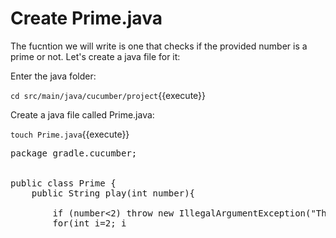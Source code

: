 # Create Prime.java

The fucntion we will write is one that checks if the provided number is a prime or not. Let's create a java file for it:

Enter the java folder:

`cd src/main/java/cucumber/project`{{execute}}

Create a java file called Prime.java:

`touch Prime.java`{{execute}}

<pre class="file" data-filename="./cucumber-project/src/main/java/cucumber/project/Prime.java" data-target="replace">
package gradle.cucumber;


public class Prime {
    public String play(int number){

        if (number<2) throw new IllegalArgumentException("There are no primenumber less than 2, please provide a larger number");
        for(int i=2; i<number-1; i++){
            if(number % 1==0){
                return "NoPrime";
            }
        }
        return "Prime";
    }
}
</pre>


